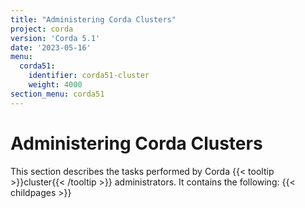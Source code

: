 ```yaml
---
title: "Administering Corda Clusters"
project: corda
version: 'Corda 5.1'
date: '2023-05-16'
menu:
  corda51:
    identifier: corda51-cluster
    weight: 4000
section_menu: corda51
---
```

# Administering Corda Clusters
This section describes the tasks performed by Corda {{< tooltip >}}cluster{{< /tooltip >}} administrators. It contains the following:
{{< childpages >}}